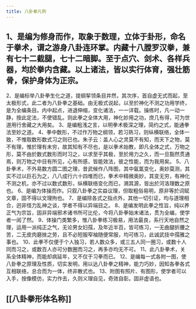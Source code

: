 ```yaml
---
title: 八卦拳凡例
---
```


## 1、是编为修身而作，取象于数理，立体于卦形，命名于拳术，谓之游身八卦连环掌。内藏十八膛罗汉拳，兼有七十二截腿，七十二暗脚。至于点穴、剑术、各样兵器，均於拳内含藏。以上诸法，皆以实行体育，强壮筋骨，保护身体为正宗。
2、是编标举八卦拳生化之道，提纲挈领条目井然，其次序，首自虚无式而起，至太极形式，此二者为八卦拳之基础。由无极式说起，以至於神化不测之功用学终，是为全编条目。内中起点，进退伸缩，变化诸法，一一详载。操练时，凡一动一静，按此定法，不使错乱。则此拳之全体大用，神化妙用之功，庶几有得，可为世道用行舍藏之大用矣。
3、是编粗浅之言，以明拳术极深之理，简约之式，能通拳法至妙之道。
4、拳中数形，不过作万物之纲领，若习熟习，则纵横联络，全体一致，不惟取数形数式习之则已也。朱子云：盖人心之灵莫不有知，而天下之物，莫不有理，惟於理有未穷，故其知有不尽也，是以拳术始教，即凡全体之式，万物之形，莫不由於数式数形而时习之，以求至乎其极，至於用力之久，而一旦豁然贯通焉，则万物之中目有所见，心有所感，皆能效法，彼之性能，而为我用矣。
5、八卦拳术，不外易数方圆二图之理，昔武候作八阵图，其中氤氲变化，奥妙莫测，其实不过以巨石为之，八八成行六十四堆而已，拳术中精微奥妙，其变无穷，有神化不测之机，亦不过以数式数形，纵横联络变化而已，溯其源，皆出於河洛理数之原也。
6、是编为体操而作。只叙八卦拳之实益议理，但取粗俗易明，原非等於词赋文章，固不得以文理拘也。
7、是编除各式之指点外，其他一切引证，均与道理相合，迥非怪力乱神之谈，学者不得以异端目之。
8、是编发明此拳之性旨，纯以养正气为宗旨，固非异端邪术诸书所可比伦，今将八卦拳始末诸法，贯为全编，使学者一阅了然。
9、体操门类繁多，惟八卦拳练习极易，用法最良，系行天地自然之理，运用一派纯正之气，无论男女妇孺，及年近半百，皆可练习，一无曲腿折腰之苦，二无皮肉磨挫之劳，且不必短服窄袖随便常服，均可练习，此诚武技中孺雅之事也。
10、此拳不仅便于个人独习，若人数众多，或三五人同一圈习，或数十人同而习之，或数百人亦可分数圈而习之，再多亦均无不可。
11、此八卦拳术，关系全体精神，而能却病延年，又不仅于习拳而已。
12、是编每一式各附一图，使八卦拳之原理及性质，切实发明，用以达八卦拳之精神，能力巧妙，因知各拳各式互相联络，总合而为一体，终非散式也。
13、附图有照片、有图形，使学者可以入手，按像模仿，实力作去，久则义理自见，奇效自彰。固非虚语也。
## [[八卦拳形体名称]]
##

